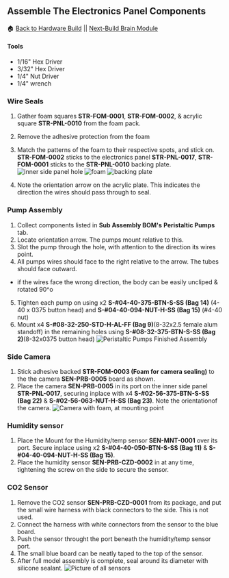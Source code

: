## Assemble The Electronics Panel Components
:house: [Back to Hardware Build](https://github.com/SachinPawaskarUNO/mav-openag-foodcomputer2.0/blob/master/docs/HardwareFabrication.md) ||
[Next-Build Brain Module](./Instructions/brain_module.md)

#### Tools
- 1/16" Hex Driver
- 3/32" Hex Driver
- 1/4" Nut Driver
- 1/4" wrench

### Wire Seals
1. Gather foam squares **STR-FOM-0001**, **STR-FOM-0002**, & acrylic square **STR-PNL-0010**  from the foam pack.
2. Remove the adhesive protection from the foam
3. Match the patterns of the foam to their respective spots, and stick on.  **STR-FOM-0002** sticks to the electronics panel **STR-PNL-0017**, **STR-FOM-0001** sticks to the **STR-PNL-0010** backing plate.
![inner side panel hole](Photos/Inner_Side_Panel/Wire_Seals/inner_side_panel_hole_1.jpg)
![foam](Photos/Inner_Side_Panel/Wire_Seals/wire_sealing_5.jpg)
![backing plate](Photos/Inner_Side_Panel/Wire_Seals/wire_sealing_2.jpg)

4. Note the orientation arrow on the acrylic plate. This indicates the direction the wires should pass through to seal.

### Pump Assembly
1. Collect components listed in **Sub Assembly BOM's** **Peristaltic Pumps** tab.
2. Locate orientation arrow. The pumps mount relative to this.
3. Slot the pump through the hole, with attention to the direction its wires point.
4. All pumps wires should face to the right relative to the arrow. The tubes should face outward.
  * if the wires face the wrong direction, the body can be easily uncliped & rotated 90^o
5. Tighten each pump on using x2 **S-#04-40-375-BTN-S-SS (Bag 14)** (4-40 x 0375 button head) and **S-#04-40-094-NUT-H-SS (Bag 15)** (#4-40 nut)
6. Mount x4 **S-#08-32-250-STD-H-AL-FF (Bag 9)**(8-32x2.5 female alum standoff) in the remaining holes using **S-#08-32-375-BTN-S-SS (Bag 2)**(8-32x0375 button head)
![Peristaltic Pumps Finished Assembly](Photos/Inner_Side_Panel/Pumps/finished_assembly_1.jpg)

### Side Camera
1. Stick adhesive backed **STR-FOM-0003 (Foam for camera sealing)** to the the camera **SEN-PRB-0005** board as shown.
2. Place the camera **SEN-PRB-0005** in its port on the inner side panel **STR-PNL-0017**, securing inplace with x4 **S-#02-56-375-BTN-S-SS (Bag 22)** & **S-#02-56-063-NUT-H-SS (Bag 23)**.  Note the orientationof the camera.
![Camera with foam, at mounting point](Photos/Inner_Side_Panel/Camera/camera_mounting_point.jpg)

### Humidity sensor
1. Place the Mount for the Humidity/temp sensor **SEN-MNT-0001** over its port. Secure inplace using x2 **S-#04-40-050-BTN-S-SS (Bag 11)** & **S-#04-40-094-NUT-H-SS (Bag 15)**.
2. Place the humidity sensor **SEN-PRB-CZD-0002** in at any time, tightening the screw on the side to secure the sensor.

### CO2 Sensor
1. Remove the CO2 sensor **SEN-PRB-CZD-0001** from its package, and put the small wire harness with black connectors to the side. This is not used.
2. Connect the harness with white connectors from the sensor to the blue board.
3. Push the sensor throught the port beneath the humidity/temp sensor port.
4. The small blue board can be neatly taped to the top of the sensor.
5. After full model assembly is complete, seal around its diameter with silicone sealant.
![Picture of all sensors](Photos/Inner_Side_Panel/Sensors/all_sensors.jpg)
